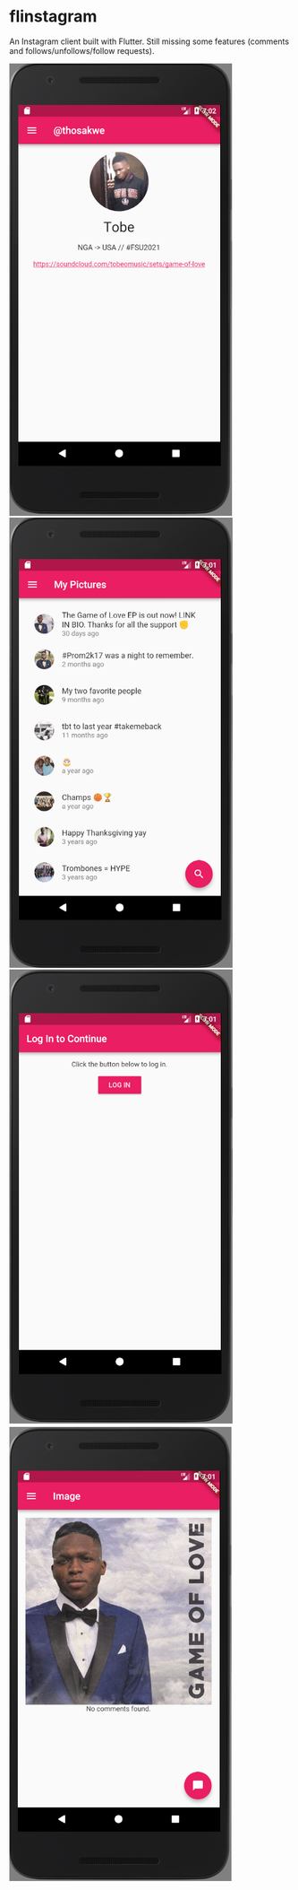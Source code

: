# flinstagram
An Instagram client built with Flutter. Still missing some features
(comments and follows/unfollows/follow requests).

![Profile](screenshots/profile.PNG)
![My Pictures](screenshots/my_pictures.PNG)
![Log In](screenshots/login.PNG)
![Image Detail](screenshots/image.PNG)